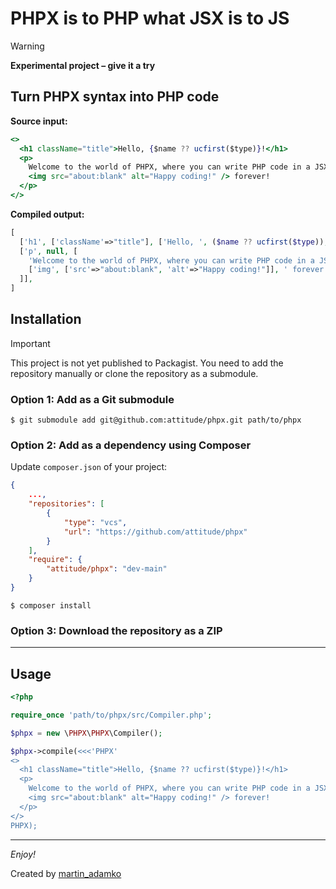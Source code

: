 # PHPX is to PHP what JSX is to JS

> [!WARNING]
> **Experimental project – give it a try**

## Turn PHPX syntax into PHP code

**Source input:**


```jsx
<>
  <h1 className="title">Hello, {$name ?? ucfirst($type)}!</h1>
  <p>
    Welcome to the world of PHPX, where you can write PHP code in a JSX-like syntax.
    <img src="about:blank" alt="Happy coding!" /> forever!
  </p>
</>
```

**Compiled output:**

```php
[
  ['h1', ['className'=>"title"], ['Hello, ', ($name ?? ucfirst($type)), '!']],
  ['p', null, [
    'Welcome to the world of PHPX, where you can write PHP code in a JSX-like syntax.',
    ['img', ['src'=>"about:blank", 'alt'=>"Happy coding!"]], ' forever!',
  ]],
]
```


## Installation

> [!IMPORTANT]
> This project is not yet published to Packagist. You need to add the repository manually or clone the repository as a submodule.

### Option 1: Add as a Git submodule

```shell
$ git submodule add git@github.com:attitude/phpx.git path/to/phpx
```

### Option 2: Add as a dependency using Composer

Update `composer.json` of your project:

```json
{
    ...,
    "repositories": [
        {
            "type": "vcs",
            "url": "https://github.com/attitude/phpx"
        }
    ],
    "require": {
        "attitude/phpx": "dev-main"
    }
}
```

```shell
$ composer install
```

### Option 3: Download the repository as a ZIP

---

## Usage

```php
<?php

require_once 'path/to/phpx/src/Compiler.php';

$phpx = new \PHPX\PHPX\Compiler();

$phpx->compile(<<<'PHPX'
<>
  <h1 className="title">Hello, {$name ?? ucfirst($type)}!</h1>
  <p>
    Welcome to the world of PHPX, where you can write PHP code in a JSX-like syntax.
    <img src="about:blank" alt="Happy coding!" /> forever!
  </p>
</>
PHPX);
```

---

*Enjoy!*

Created by [martin_adamko](https://www.threads.net/@martin_adamko)
